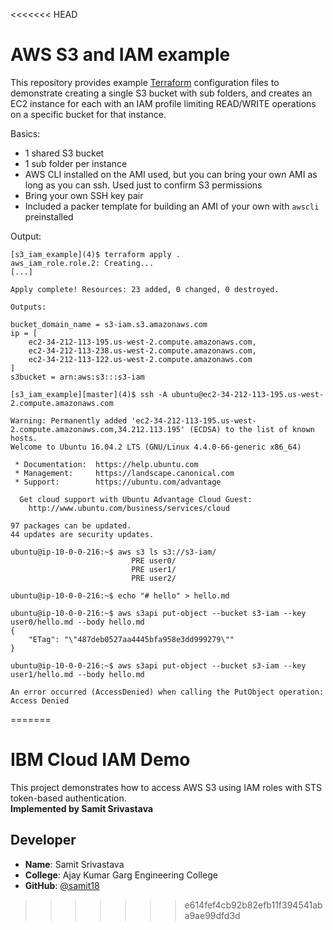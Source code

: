 <<<<<<< HEAD
# AWS S3 and IAM example

This repository provides example
[Terraform](https://github.com/hashicorp/terraform) configuration files to
demonstrate creating a single S3 bucket with sub folders, and creates an
EC2 instance for each with an IAM profile limiting READ/WRITE operations on a
specific bucket for that instance.

Basics:

- 1 shared S3 bucket
- 1 sub folder per instance
- AWS CLI installed on the AMI used, but you can bring your own AMI as long as you can ssh. Used just to confirm S3 permissions
- Bring your own SSH key pair
- Included a packer template for building an AMI of your own with `awscli`
  preinstalled

Output:

```console
[s3_iam_example](4)$ terraform apply .
aws_iam_role.role.2: Creating...
[...]

Apply complete! Resources: 23 added, 0 changed, 0 destroyed.

Outputs:

bucket_domain_name = s3-iam.s3.amazonaws.com
ip = [
    ec2-34-212-113-195.us-west-2.compute.amazonaws.com,
    ec2-34-212-113-238.us-west-2.compute.amazonaws.com,
    ec2-34-212-113-122.us-west-2.compute.amazonaws.com
]
s3bucket = arn:aws:s3:::s3-iam

[s3_iam_example][master](4)$ ssh -A ubuntu@ec2-34-212-113-195.us-west-2.compute.amazonaws.com

Warning: Permanently added 'ec2-34-212-113-195.us-west-2.compute.amazonaws.com,34.212.113.195' (ECDSA) to the list of known hosts.
Welcome to Ubuntu 16.04.2 LTS (GNU/Linux 4.4.0-66-generic x86_64)

 * Documentation:  https://help.ubuntu.com
 * Management:     https://landscape.canonical.com
 * Support:        https://ubuntu.com/advantage

  Get cloud support with Ubuntu Advantage Cloud Guest:
    http://www.ubuntu.com/business/services/cloud

97 packages can be updated.
44 updates are security updates.

ubuntu@ip-10-0-0-216:~$ aws s3 ls s3://s3-iam/
                           PRE user0/
                           PRE user1/
                           PRE user2/

ubuntu@ip-10-0-0-216:~$ echo "# hello" > hello.md

ubuntu@ip-10-0-0-216:~$ aws s3api put-object --bucket s3-iam --key user0/hello.md --body hello.md
{
    "ETag": "\"487deb0527aa4445bfa958e3dd999279\""
}

ubuntu@ip-10-0-0-216:~$ aws s3api put-object --bucket s3-iam --key user1/hello.md --body hello.md

An error occurred (AccessDenied) when calling the PutObject operation: Access Denied
```
=======
# IBM Cloud IAM Demo

This project demonstrates how to access AWS S3 using IAM roles with STS token-based authentication.  
**Implemented by Samit Srivastava**

## Developer  
- **Name**: Samit Srivastava  
- **College**: Ajay Kumar Garg Engineering College  
- **GitHub**: [@samit18](https://github.com/samit18)
>>>>>>> e614fef4cb92b82efb11f394541aba9ae99dfd3d
